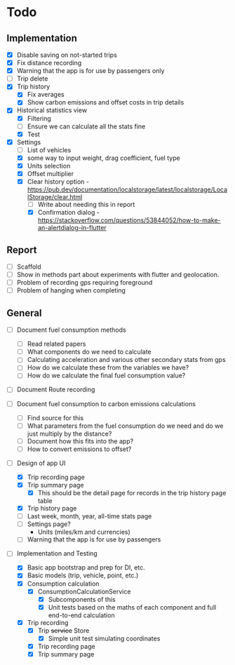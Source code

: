 # Todo
## Implementation
- [x] Disable saving on not-started trips
- [x] Fix distance recording
- [x] Warning that the app is for use by passengers only
- [ ] Trip delete
- [x] Trip history
    - [x] Fix averages
    - [x] Show carbon emissions and offset costs in trip details
- [x] Historical statistics view
    - [x] Filtering
    - [ ] Ensure we can calculate all the stats fine
    - [x] Test
- [x] Settings
    - [ ] List of vehicles
    - [x] some way to input weight, drag coefficient, fuel type
    - [x] Units selection
    - [x] Offset multiplier
    - [x] Clear history option - https://pub.dev/documentation/localstorage/latest/localstorage/LocalStorage/clear.html
        - [ ] Write about needing this in report
        - [x] Confirmation dialog - https://stackoverflow.com/questions/53844052/how-to-make-an-alertdialog-in-flutter

## Report
- [ ] Scaffold
- [ ] Show in methods part about experiments with flutter and geolocation.
- [ ] Problem of recording gps requiring foreground
- [ ] Problem of hanging when completing
## General
- [ ] Document fuel consumption methods
    - [ ] Read related papers
    - [ ] What components do we need to calculate
    - [ ] Calculating acceleration and various other secondary stats from gps
    - [ ] How do we calculate these from the variables we have?
    - [ ] How do we calculate the final fuel consumption value?

- [ ] Document Route recording 

- [ ] Document fuel consumption to carbon emissions calculations
    - [ ] Find source for this
    - [ ] What parameters from the fuel consumption do we need and do we just multiply by the distance?
    - [ ] Document how this fits into the app?
    - [ ] How to convert emissions to offset?

- [ ] Design of app UI
    - [x] Trip recording page
    - [x] Trip summary page
        - [x] This should be the detail page for records in the trip history page table
    - [x] Trip history page
    - [ ] Last week, month, year, all-time stats page
    - [ ] Settings page?
        - Units (miles/km and currencies)
    - [ ] Warning that the app is for use by passengers

- [ ] Implementation and Testing
    - [x] Basic app bootstrap and prep for DI, etc.
    - [x] Basic models (trip, vehicle, point, etc.)
    - [x] Consumption calculation
        - [x] ConsumptionCalculationService
            - [x] Subcomponents of this
            - [x] Unit tests based on the maths of each component and full end-to-end calculation
    - [x] Trip recording
        - [x] Trip ~~service~~ Store
            - [x] Simple unit test simulating coordinates
        - [x] Trip recording page
        - [x] Trip summary page
